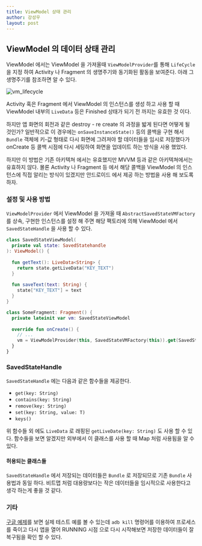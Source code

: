 ```yaml
---
title: ViewModel 상태 관리
author: 강성우
layout: post
---
```


## ViewModel 의 데이터 상태 관리

ViewModel 에서는 ViewModel 을 가져올때 `ViewModelProvider`를 통해 `LifeCycle` 을 지정 하여 Activity 나 Fragment 의 생명주기와 동기화된 활동을 보여준다. 아래 그 생명주기를 참조하면 알 수 있다. 

![vm_lifecycle](https://github.com/ksu3101/TIL/blob/master/imgs/viewmodel-lifecycle.png)

Activity 혹은 Fragment 에서 ViewModel 의 인스턴스를 생성 하고 사용 할 때 ViewModel 내부의 `LiveData` 등은 Finished 상태가 되기 전 까지는 유효한 것 이다. 

하지만 앱 화면의 회전과 같은 destroy - re create 의 과정을 밟게 된다면 어떻게 될 것인가? 일반적으로 이 경우에는 `onSaveInstanceState()` 등의 콜백을 구현 해서 `Bundle` 객체에 키-값 형태로 다시 화면에 그려져야 할 데이터들을 임시로 저장했다가 onCreate 등 콜백 시점에 다시 세팅하여 화면을 업데이트 하는 방식을 사용 했었다.

하지만 이 방법은 기존 아키텍쳐 에서는 유효했지만 MVVM 등과 같은 아키텍쳐에서는 유효하지 않다. 몰론 Activity 나 Fragment 등 에서 해당 콜백을 ViewModel 의 인스턴스에 직접 알리는 방식이 있겠지만 안드로이드 에서 제공 하는 방법을 사용 해 보도록 하자. 

### 설정 및 사용 방법

`ViewModelProvider` 에서 ViewModel 을 가져올 때 `AbstractSavedStateVMFactory` 를 상속, 구현한 인스턴스를 설정 해 주면 해당 팩토리에 의해 ViewModel 에서 `SavedStateHandle` 을 사용 할 수 있다. 

```kotlin
class SavedStateViewModel(
  private val state: SavedStatehandle
): ViewModel() {
  
  fun getText(): LiveData<String> {
    return state.getLiveData("KEY_TEXT")
  }
  
  fun saveText(text: String) {
    state["KEY_TEXT"] = text
  }
}

class SomeFragment: Fragment() {
  private lateinit var vm: SavedStateViewModel
  
  override fun onCreate() {
    // ...
    vm = ViewModelProvider(this, SavedStateVMFactory(this)).get(SavedStateViewModel::class.java)    
  }
}

```

### SavedStateHandle

`SavedStateHandle` 에는 다음과 같은 함수들을 제공한다. 

- `get(key: String)`
- `contains(key: String)`
- `remove(key: String)`
- `set(key: String, value: T)`
- `keys()`

위 함수들 외 에도 `LiveData` 로 래핑된 `getLiveDate(key: String)` 도 사용 할 수 있다. 함수들을 보면 알겠지만 외부에서 이 클래스를 사용 할 때 Map 처럼 사용됨을 알 수 있다. 

#### 허용되는 클래스들 

`SavedStateHandle` 에서 저장되는 데이터들은 `Bundle` 로 저장되므로 기존 `Bundle` 사용법과 동일 하다. 비트맵 처럼 대용량보다는 작은 데이터들을 임시적으로 사용한다고 생각 하는게 좋을 것 같다. 

### 기타

[구글 예제](https://codelabs.developers.google.com/codelabs/android-lifecycles/#6)를 보면 실제 테스트 예를 볼 수 있는데 `adb kill` 명령어를 이용하여 프로세스를 죽이고 다시 앱을 열어 RUNNING 시점 으로 다시 시작해보면 저장한 데이터들이 잘 복구됨을 확인 할 수 있다. 
